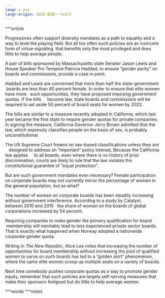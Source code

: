 ```yaml
---
langr : xxx
langr-origin: 2020-英语一-Text3
---
```


^^^article

Progressives often support diversity mandates as a path to equality and a way to level the playing field. But all too often such policies are an insincere form of virtue-signaling  that benefits only the most privileged and does little to help average people.

A pair of bills sponsored by Massachusetts state Senator Jason Lewis and House Speaker Pro Tempore Patricia Haddad, to ensure “gender parity” on boards and commissions, provide a case in point.

Haddad and Lewis are concerned that more than half the state-government  boards are less than 40 percent female. In order to ensure that elite women have more   such opportunities, they have proposed imposing government quotas. If the bills     become law, state boards and commissions will be required to set aside 50 percent of board seats for women by 2022.

The bills are similar to a measure recently adopted in Califomia, which last year became the first state to require gender quotas for private companies. In signing the measure, California Governor Jerry Brown admitted that the law, which expressly classifies people on the basis of sex, is probably unconstitutional.

The US Supreme Court frowns on sex-based classifications unless they are    designed to address an “important” policy interest, Because the California law applies     to all boards, even where there is no history of prior discrimination, courts are likely to rule that the law violates the constitutional guarantee of “equal protection”.

But are such government mandates even necessary? Female participation on corporate boards may not currently mirror the percentage of women in the general population, but so what?

The number of women on corporate boards has been steadily increasing without government interference. According to a study by Catalyst, between 2010 and 2015   the share of women on the boards of global corporations increased by 54 percent.

Requiring companies to make gender the primary qualification for board  membership will inevitably lead to less experienced private sector boards. That is exactly what happened when Norway adopted a nationwide corporate gender quota.

Writing in _The New Republic_, Alice Lee notes that increasing the number of opportunities for board membership without increasing the pool of qualified women to serve on such boards has led to a “golden skirt” phenomenon, where the same elite women scoop up multiple seats on a variety of boards.

Next time somebody pushes corporate quotas as a way to promote gender equity, remember that such policies are largely self-serving measures that make their sponsors feelgood but do little to help average women.




^^^words
^^^notes